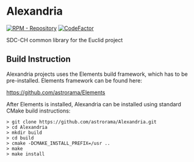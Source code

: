 # Alexandria
[![RPM - Repository](https://github.com/astrorama/Alexandria/actions/workflows/main.yml/badge.svg?branch=develop)](https://github.com/astrorama/Alexandria/actions/workflows/main.yml)
[![CodeFactor](https://www.codefactor.io/repository/github/astrorama/alexandria/badge)](https://www.codefactor.io/repository/github/astrorama/alexandria)

SDC-CH common library for the Euclid project

## Build Instruction

Alexandria projects uses the Elements build framework, which has to be pre-installed.
Elements framework can be found here:

https://github.com/astrorama/Elements

After Elements is installed, Alexandria can be installed using standard CMake build
instructions:

```
> git clone https://github.com/astrorama/Alexandria.git
> cd Alexandria
> mkdir build
> cd build
> cmake -DCMAKE_INSTALL_PREFIX=/usr ..
> make
> make install
```
